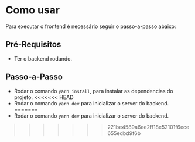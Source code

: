 # Como usar
Para executar o frontend é necessário seguir o passo-a-passo abaixo:

## Pré-Requisitos
- Ter o backend rodando.

## Passo-a-Passo
- Rodar o comando `yarn install`, para instalar as dependencias do projeto.
<<<<<<< HEAD
- Rodar o comando `yarn dev` para inicializar o server do backend.
=======
- Rodar o comando `yarn dev` para inicializar o server do backend.
>>>>>>> 221be4589a6ee2ff18e52101f6ece655edbd9f6b
